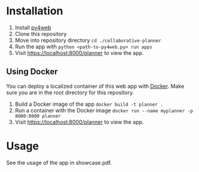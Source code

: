 # Installation
1. Install [py4web](https://github.com/web2py/py4web)
2. Clone this repository
3. Move into repository directory `cd ./collaborative-planner`
4. Run the app with `python <path-to-py4web.py> run apps`
5. Visit [https://localhost:8000/planner](https://localhost:8000/planner) to view the app.
## Using Docker
You can deploy a localized container of this web app with [Docker](https://www.docker.com/).
Make sure you are in the root directory for this repository.
1. Build a Docker image of the app `docker build -t planner .`
2. Run a container with the Docker image `docker run --name myplanner -p 8000:8000 planner`
3. Visit [https://localhost:8000/planner](https://localhost:8000/planner) to view the app.

# Usage
See the usage of the app in showcase.pdf.
